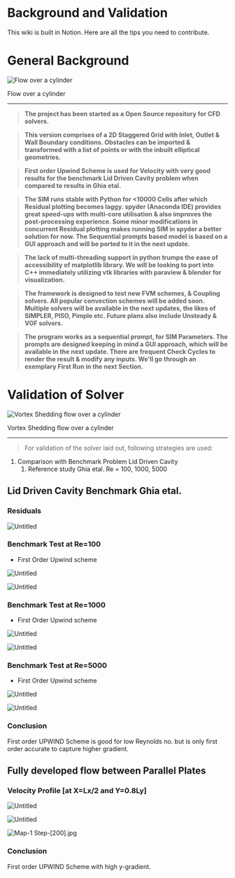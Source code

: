 # Background and Validation

This wiki is built in Notion. Here are all the tips you need to contribute.

# General Background

![Flow over a cylinder](https://github.com/Fluidentity/2D_Panel-CFD-/blob/main/README/Map-1_Step-.jpg)

Flow over a cylinder

---

> **The project has been started as a Open Source repository for CFD solvers.**
> 

> **This version comprises of a 2D Staggered Grid with Inlet, Outlet & Wall Boundary conditions. Obstacles can be imported & transformed with a list of points or with the inbuilt elliptical geometries.**
> 

> **First order Upwind Scheme is used for Velocity with very good results for the benchmark Lid Driven Cavity problem when compared to results in Ghia etal.**
> 

> **The SIM runs stable with Python for <10000 Cells after which Residual plotting becomes laggy. spyder (Anaconda IDE) provides great speed-ups with multi-core utilisation & also improves the post-processing experience. Some minor modifications in concurrent Residual plotting makes running SIM in spyder a better solution for now. The Sequential prompts based model is based on a GUI approach and will be ported to it in the next update.**
> 

> **The lack of multi-threading support in python trumps the ease of accessibility of matplotlib library. We will be looking to port into C++ immediately utilizing vtk libraries with paraview & blender for visualization.**
> 

> **The framework is designed to test new FVM schemes, & Coupling solvers. All popular convection schemes will be added soon. Multiple solvers will be available in the next updates, the likes of SIMPLER, PISO, Pimple etc. Future plans also include Unsteady & VOF solvers.**
> 

> **The program works as a sequential prompt, for SIM Parameters. The prompts are designed keeping in mind a GUI approach, which will be available in the next update. There are frequent Check Cycles to render the result & modify any inputs. We'll go through an exemplary First Run in the next Section.**
> 

# Validation of Solver

![Vortex Shedding flow over a cylinder](https://github.com/Fluidentity/2D_Panel-CFD-/blob/main/README/Map-1_Step-.jpg)

Vortex Shedding flow over a cylinder

---

> For validation of the solver laid out, following strategies are used:
> 
1. Comparison with Benchmark Problem Lid Driven Cavity 
    1. Reference study Ghia etal. Re = 100, 1000, 5000

## Lid Driven Cavity Benchmark Ghia etal.

### **Residuals**

![Untitled](Background%20and%20Validation%20f32133db32f840a79e790d1a1db970b7/Untitled.png)

### **Benchmark Test at Re=100**

- First Order Upwind scheme

![Untitled](Background%20and%20Validation%20f32133db32f840a79e790d1a1db970b7/Untitled%201.png)

![Untitled](Background%20and%20Validation%20f32133db32f840a79e790d1a1db970b7/Untitled%202.png)

### **Benchmark Test at Re=1000**

- First Order Upwind scheme

![Untitled](Background%20and%20Validation%20f32133db32f840a79e790d1a1db970b7/Untitled%203.png)

![Untitled](Background%20and%20Validation%20f32133db32f840a79e790d1a1db970b7/Untitled%204.png)

### **Benchmark Test at Re=5000**

- First Order Upwind scheme

![Untitled](Background%20and%20Validation%20f32133db32f840a79e790d1a1db970b7/Untitled%205.png)

![Untitled](Background%20and%20Validation%20f32133db32f840a79e790d1a1db970b7/Untitled%206.png)

### Conclusion

First order UPWIND Scheme is good for low Reynolds no. but is only first order accurate to capture higher gradient. 

## Fully developed flow between Parallel Plates

### Velocity Profile [at X=Lx/2 and Y=0.8Ly]

![Untitled](Background%20and%20Validation%20f32133db32f840a79e790d1a1db970b7/Untitled%207.png)

![Untitled](Background%20and%20Validation%20f32133db32f840a79e790d1a1db970b7/Untitled%208.png)

![Map-1 Step-[200].jpg](Background%20and%20Validation%20f32133db32f840a79e790d1a1db970b7/Map-1_Step-200.jpg)

### Conclusion

First order UPWIND Scheme with high y-gradient.
